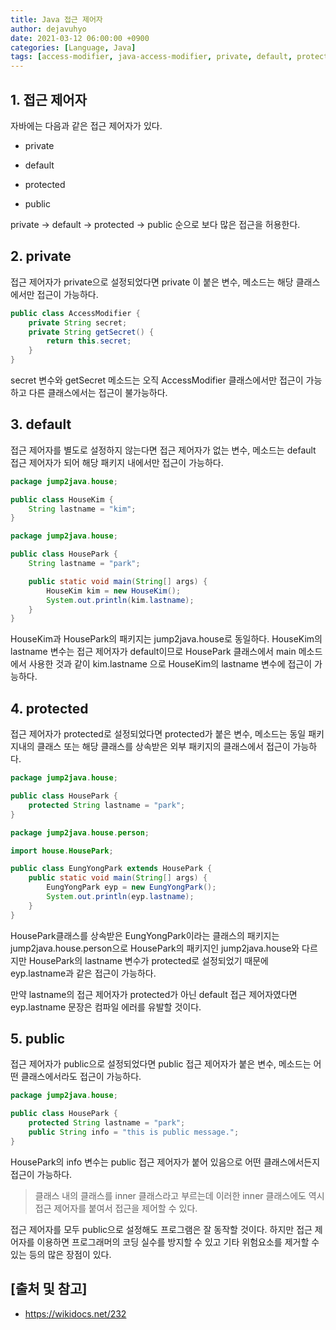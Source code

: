 ```yaml
---
title: Java 접근 제어자
author: dejavuhyo
date: 2021-03-12 06:00:00 +0900
categories: [Language, Java]
tags: [access-modifier, java-access-modifier, private, default, protected, public, 접근-제어자, 자바-접근-제어자]
---
```


## 1. 접근 제어자
자바에는 다음과 같은 접근 제어자가 있다.

* private

* default

* protected

* public

private → default → protected → public 순으로 보다 많은 접근을 허용한다.

## 2. private
접근 제어자가 private으로 설정되었다면 private 이 붙은 변수, 메소드는 해당 클래스에서만 접근이 가능하다.

```java
public class AccessModifier {
    private String secret;
    private String getSecret() {
        return this.secret;
    }
}
```

secret 변수와 getSecret 메소드는 오직 AccessModifier 클래스에서만 접근이 가능하고 다른 클래스에서는 접근이 불가능하다.

## 3. default
접근 제어자를 별도로 설정하지 않는다면 접근 제어자가 없는 변수, 메소드는 default 접근 제어자가 되어 해당 패키지 내에서만 접근이 가능하다.

```java
package jump2java.house;

public class HouseKim {
    String lastname = "kim";
}
```

```java
package jump2java.house;

public class HousePark {
    String lastname = "park";

    public static void main(String[] args) {
        HouseKim kim = new HouseKim();
        System.out.println(kim.lastname);
    }
}
```

HouseKim과 HousePark의 패키지는 jump2java.house로 동일하다. HouseKim의 lastname 변수는 접근 제어자가 default이므로 HousePark 클래스에서 main 메소드에서 사용한 것과 같이 kim.lastname 으로 HouseKim의 lastname 변수에 접근이 가능하다.

## 4. protected
접근 제어자가 protected로 설정되었다면 protected가 붙은 변수, 메소드는 동일 패키지내의 클래스 또는 해당 클래스를 상속받은 외부 패키지의 클래스에서 접근이 가능하다.

```java
package jump2java.house;

public class HousePark {
    protected String lastname = "park";
}
```

```java
package jump2java.house.person;

import house.HousePark;

public class EungYongPark extends HousePark {
    public static void main(String[] args) {
        EungYongPark eyp = new EungYongPark();
        System.out.println(eyp.lastname);
    }
}
```

HousePark클래스를 상속받은 EungYongPark이라는 클래스의 패키지는 jump2java.house.person으로 HousePark의 패키지인 jump2java.house와 다르지만 HousePark의 lastname 변수가 protected로 설정되었기 때문에 eyp.lastname과 같은 접근이 가능하다.

만약 lastname의 접근 제어자가 protected가 아닌 default 접근 제어자였다면 eyp.lastname 문장은 컴파일 에러를 유발할 것이다.

## 5. public
접근 제어자가 public으로 설정되었다면 public 접근 제어자가 붙은 변수, 메소드는 어떤 클래스에서라도 접근이 가능하다.

```java
package jump2java.house;

public class HousePark {
    protected String lastname = "park";
    public String info = "this is public message.";
}
```

HousePark의 info 변수는 public 접근 제어자가 붙어 있음으로 어떤 클래스에서든지 접근이 가능하다.

> 클래스 내의 클래스를 inner 클래스라고 부르는데 이러한 inner 클래스에도 역시 접근 제어자를 붙여서 접근을 제어할 수 있다.

접근 제어자를 모두 public으로 설정해도 프로그램은 잘 동작할 것이다. 하지만 접근 제어자를 이용하면 프로그래머의 코딩 실수를 방지할 수 있고 기타 위험요소를 제거할 수 있는 등의 많은 장점이 있다.

## [출처 및 참고]
* <https://wikidocs.net/232>
